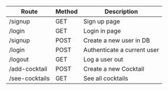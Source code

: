 <table>
    <thead>
        <tr>
            <th>Route</th>
            <th>Method</th>
            <th>Description</th>
        </tr>
    </thead>
    <tbody>
        <tr>
            <td>/signup</td>
            <td>GET</td>
            <td>Sign up page</td>
        </tr>
        <tr>
            <td>/login</td>
            <td>GET</td>
            <td>Login in page</td>
        </tr>
        <tr>
            <td>/signup</td>
            <td>POST</td>
            <td>Create a new user in DB</td>
        </tr>
        <tr>
            <td>/login</td>
            <td>POST</td>
            <td>Authenticate a current user</td>
        </tr>
        <tr>
            <td>/logout</td>
            <td>GET</td>
            <td>Log a user out</td>
        </tr>
        <tr>
            <td>/add-cocktail</td>
            <td>POST</td>
            <td>Create a new Cocktail</td>
        </tr>
        <tr>
            <td>/see-cocktails</td>
            <td>GET</td>
            <td>See all cocktails</td>
        </tr>
    </tbody>
</table>
